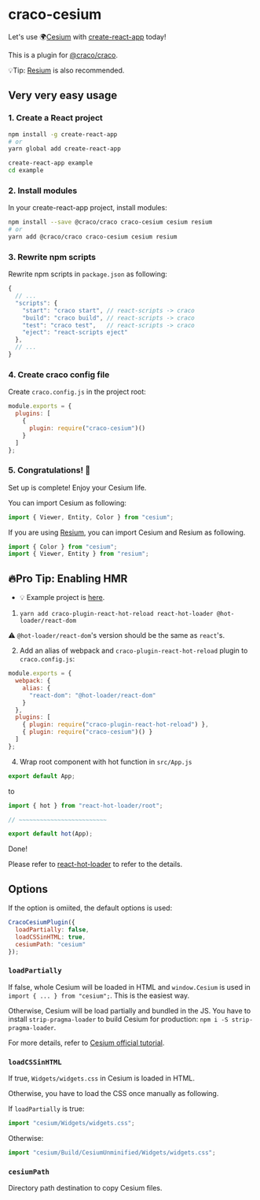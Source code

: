 # craco-cesium

Let's use 🌍[Cesium](https://cesiumjs.org) with [create-react-app](https://github.com/facebook/create-react-app) today!

This is a plugin for [@craco/craco](https://github.com/sharegate/craco).

💡Tip: [Resium](https://resium.darwineducation.com) is also recommended.

## Very very easy usage

### 1. Create a React project

```sh
npm install -g create-react-app
# or
yarn global add create-react-app

create-react-app example
cd example
```

### 2. Install modules

In your create-react-app project, install modules:

```sh
npm install --save @craco/craco craco-cesium cesium resium
# or
yarn add @craco/craco craco-cesium cesium resium
```

### 3. Rewrite npm scripts

Rewrite npm scripts in `package.json` as following:

```js
{
  // ...
  "scripts": {
    "start": "craco start", // react-scripts -> craco
    "build": "craco build", // react-scripts -> craco
    "test": "craco test",   // react-scripts -> craco
    "eject": "react-scripts eject"
  },
  // ...
}
```

### 4. Create craco config file

Create `craco.config.js` in the project root:

```js
module.exports = {
  plugins: [
    {
      plugin: require("craco-cesium")()
    }
  ]
};
```

### 5. Congratulations! 🎉

Set up is complete! Enjoy your Cesium life.

You can import Cesium as following:

```js
import { Viewer, Entity, Color } from "cesium";
```

If you are using [Resium](https://resium.darwineducation.com), you can import Cesium and Resium as following.

```js
import { Color } from "cesium";
import { Viewer, Entity } from "resium";
```

## 🔥Pro Tip: Enabling HMR

- 💡 Example project is [here](https://github.com/rot1024/create-react-app-cesium-example).

1. `yarn add craco-plugin-react-hot-reload react-hot-loader @hot-loader/react-dom`

⚠️ `@hot-loader/react-dom`'s version should be the same as `react`'s.

2. Add an alias of webpack and `craco-plugin-react-hot-reload` plugin to `craco.config.js`:

```js
module.exports = {
  webpack: {
    alias: {
      "react-dom": "@hot-loader/react-dom"
    }
  },
  plugins: [
    { plugin: require("craco-plugin-react-hot-reload") },
    { plugin: require("craco-cesium")() }
  ]
};
```

4. Wrap root component with hot function in `src/App.js`

```js
export default App;
```

to

```js
import { hot } from "react-hot-loader/root";

// ~~~~~~~~~~~~~~~~~~~~~~~~~

export default hot(App);
```

Done!

Please refer to [react-hot-loader](https://github.com/gaearon/react-hot-loader) to refer to the details.

## Options

If the option is omiited, the default options is used:

```js
CracoCesiumPlugin({
  loadPartially: false,
  loadCSSinHTML: true,
  cesiumPath: "cesium"
});
```

### `loadPartially`

If false, whole Cesium will be loaded in HTML and `window.Cesium` is used in `import { ... } from "cesium";`. This is the easiest way.

Otherwise, Cesium will be load partially and bundled in the JS. You have to install `strip-pragma-loader` to build Cesium for production: `npm i -S strip-pragma-loader`.

For more details, refer to [Cesium official tutorial](https://cesium.com/docs/tutorials/cesium-and-webpack/).

### `loadCSSinHTML`

If true, `Widgets/widgets.css` in Cesium is loaded in HTML.

Otherwise, you have to load the CSS once manually as following.

If `loadPartially` is true:

```js
import "cesium/Widgets/widgets.css";
```

Otherwise:

```js
import "cesium/Build/CesiumUnminified/Widgets/widgets.css";
```

### `cesiumPath`

Directory path destination to copy Cesium files.
